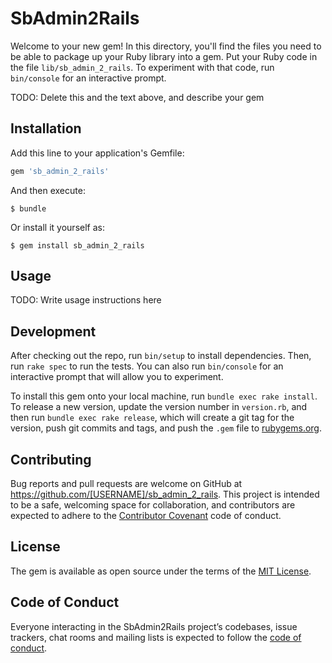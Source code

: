 # SbAdmin2Rails

Welcome to your new gem! In this directory, you'll find the files you need to be able to package up your Ruby library into a gem. Put your Ruby code in the file `lib/sb_admin_2_rails`. To experiment with that code, run `bin/console` for an interactive prompt.

TODO: Delete this and the text above, and describe your gem

## Installation

Add this line to your application's Gemfile:

```ruby
gem 'sb_admin_2_rails'
```

And then execute:

    $ bundle

Or install it yourself as:

    $ gem install sb_admin_2_rails

## Usage

TODO: Write usage instructions here

## Development

After checking out the repo, run `bin/setup` to install dependencies. Then, run `rake spec` to run the tests. You can also run `bin/console` for an interactive prompt that will allow you to experiment.

To install this gem onto your local machine, run `bundle exec rake install`. To release a new version, update the version number in `version.rb`, and then run `bundle exec rake release`, which will create a git tag for the version, push git commits and tags, and push the `.gem` file to [rubygems.org](https://rubygems.org).

## Contributing

Bug reports and pull requests are welcome on GitHub at https://github.com/[USERNAME]/sb_admin_2_rails. This project is intended to be a safe, welcoming space for collaboration, and contributors are expected to adhere to the [Contributor Covenant](http://contributor-covenant.org) code of conduct.

## License

The gem is available as open source under the terms of the [MIT License](https://opensource.org/licenses/MIT).

## Code of Conduct

Everyone interacting in the SbAdmin2Rails project’s codebases, issue trackers, chat rooms and mailing lists is expected to follow the [code of conduct](https://github.com/[USERNAME]/sb_admin_2_rails/blob/master/CODE_OF_CONDUCT.md).
